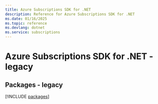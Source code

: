 ```yaml
---
title: Azure Subscriptions SDK for .NET
description: Reference for Azure Subscriptions SDK for .NET
ms.date: 01/16/2025
ms.topic: reference
ms.devlang: dotnet
ms.service: subscriptions
---
```

# Azure Subscriptions SDK for .NET - legacy
## Packages - legacy
[!INCLUDE [packages](subscriptions-index.md)]